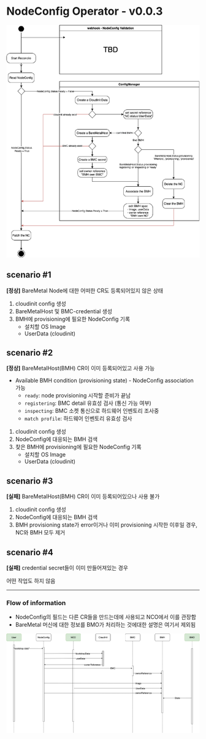 # NodeConfig Operator - v0.0.3
![NodeConfig Operator Activity Diagram](figures/activity_diagram.png)

## scenario #1 
**[정상]** BareMetal Node에 대한 어떠한 CR도 등록되어있지 않은 상태 

1. cloudinit config 생성
2. BareMetalHost 및 BMC-credential 생성
3. BMH에 provisioning에 필요한 NodeConfig 기록
    - 설치할 OS Image
    - UserData (cloudinit)

## scenario #2 
**[정상]** BareMetalHost(BMH) CR이 이미 등록되어있고 사용 가능
* Available BMH condition (provisioning state) - NodeConfig association 가능
  * `ready`: node provisioning 시작할 준비가 끝남
  * `registering`: BMC detail 유효성 검사 (통신 가능 여부)
  * `inspecting`: BMC 소켓 통신으로 하드웨어 인벤토리 조사중
  * `match profile`: 하드웨어 인벤토리 유효성 검사

1. cloudinit config 생성
2. NodeConfig에 대응되는 BMH 검색
3. 찾은 BMH에 provisioning에 필요한 NodeConfig 기록
    - 설치할 OS Image
    - UserData (cloudinit)


## scenario #3 
**[실패]** BareMetalHost(BMH) CR이 이미 등록되어있으나 사용 불가

1. cloudinit config 생성
2. NodeConfig에 대응되는 BMH 검색
3. BMH provisioning state가 error이거나 이미 provisioning 시작한 이후일 경우, NC와 BMH 모두 제거

## scenario #4
**[실패]** credential secret들이 이미 만들어져있는 경우

  어떤 작업도 하지 않음
  
---
### Flow of information
- NodeConfig의 필드는 다른 CR들을 만드는데에 사용되고 NCO에서 이를 관장함
- BareMetal 머신에 대한 정보를 BMO가 처리하는 것에대한 설명은 여기서 제외됨

![NodeConfig Operator Sequence Diagram](figures/nco_sequence_diagram.png)

